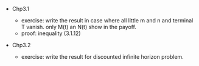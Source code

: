 + Chp3.1 
   + exercise: write the result in case where all little m and n and terminal T vanish. only M(t) an N(t) show in the payoff.
   + proof:  inequality (3.1.12)
 
+ Chp3.2 
  + exercise: write the result for discounted infinite horizon problem.
   
